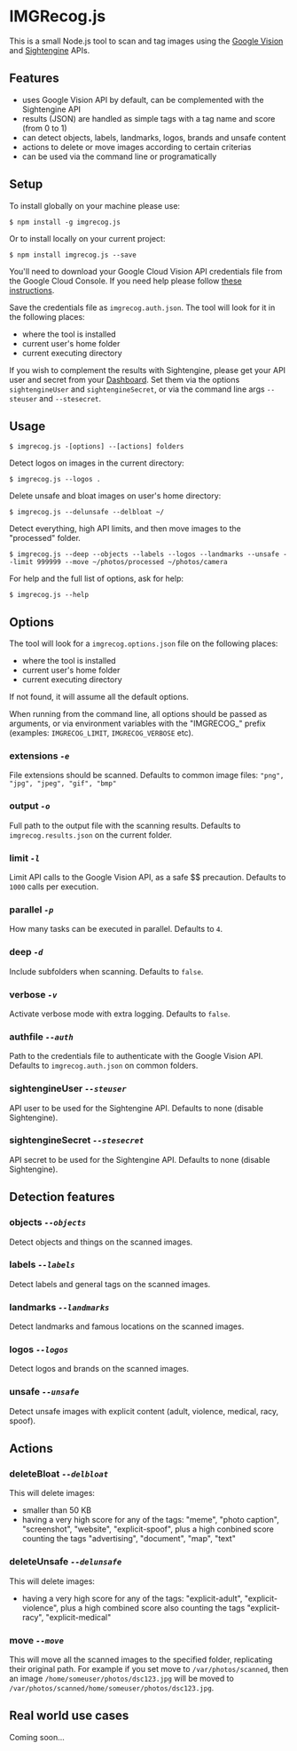 # IMGRecog.js

This is a small Node.js tool to scan and tag images using the [Google Vision](https://cloud.google.com/vision/docs) and [Sightengine](https://sightengine.com) APIs.

## Features

- uses Google Vision API by default, can be complemented with the Sightengine API
- results (JSON) are handled as simple tags with a tag name and score (from 0 to 1)
- can detect objects, labels, landmarks, logos, brands and unsafe content
- actions to delete or move images according to certain criterias
- can be used via the command line or programatically

## Setup

To install globally on your machine please use:

    $ npm install -g imgrecog.js

Or to install locally on your current project:

    $ npm install imgrecog.js --save

You'll need to download your Google Cloud Vision API credentials file from the Google Cloud Console. If you need help please follow [these instructions](https://cloud.google.com/vision/docs/auth).

Save the credentials file as `imgrecog.auth.json`. The tool will look for it in the following places:

- where the tool is installed
- current user's home folder
- current executing directory

If you wish to complement the results with Sightengine, please get your API user and secret from your [Dashboard](https://dashboard.sightengine.com/api-credentials). Set them via the options `sightengineUser` and `sightengineSecret`, or via the command line args `--steuser` and `--stesecret`.

## Usage

    $ imgrecog.js -[options] --[actions] folders

Detect logos on images in the current directory:

    $ imgrecog.js --logos .

Delete unsafe and bloat images on user's home directory:

    $ imgrecog.js --delunsafe --delbloat ~/

Detect everything, high API limits, and then move images to the "processed" folder.

    $ imgrecog.js --deep --objects --labels --logos --landmarks --unsafe --limit 999999 --move ~/photos/processed ~/photos/camera

For help and the full list of options, ask for help:

    $ imgrecog.js --help

## Options

The tool will look for a `imgrecog.options.json` file on the following places:

- where the tool is installed
- current user's home folder
- current executing directory

If not found, it will assume all the default options.

When running from the command line, all options should be passed as arguments, or via environment variables with the "IMGRECOG_" prefix (examples: `IMGRECOG_LIMIT`, `IMGRECOG_VERBOSE` etc).

### extensions *`-e`*

 File extensions should be scanned. Defaults to common image files: `"png", "jpg", "jpeg", "gif", "bmp"`

### output *`-o`*

Full path to the output file with the scanning results. Defaults to `imgrecog.results.json` on the current folder.

### limit *`-l`*

Limit API calls to the Google Vision API, as a safe $$ precaution. Defaults to `1000` calls per execution.

### parallel *`-p`*

How many tasks can be executed in parallel. Defaults to `4`.

### deep *`-d`*

Include subfolders when scanning. Defaults to `false`.

### verbose *`-v`*

Activate verbose mode with extra logging. Defaults to `false`.

### authfile *`--auth`*

 Path to the credentials file to authenticate with the Google Vision API. Defaults to `imgrecog.auth.json` on common folders.

### sightengineUser *`--steuser`*

 API user to be used for the Sightengine API. Defaults to none (disable Sightengine).

### sightengineSecret *`--stesecret`*

API secret to be used for the Sightengine API. Defaults to none (disable Sightengine).

## Detection features

### objects *`--objects`*

Detect objects and things on the scanned images.

### labels *`--labels`*

Detect labels and general tags on the scanned images.

### landmarks *`--landmarks`*

Detect landmarks and famous locations on the scanned images.

### logos *`--logos`*

Detect logos and brands on the scanned images.

### unsafe *`--unsafe`*

Detect unsafe images with explicit content (adult, violence, medical, racy, spoof).

## Actions

### deleteBloat *`--delbloat`*

This will delete images:

- smaller than 50 KB
- having a very high score for any of the tags: "meme", "photo caption", "screenshot", "website", "explicit-spoof", plus a high conbined score  counting the tags "advertising", "document", "map", "text"

### deleteUnsafe *`--delunsafe`*

This will delete images:

- having a very high score for any of the tags: "explicit-adult", "explicit-violence", plus a high combined score also counting the tags "explicit-racy", "explicit-medical"

### move *`--move`*

This will move all the scanned images to the specified folder, replicating their original path. For example if you set move to `/var/photos/scanned`, then an image `/home/someuser/photos/dsc123.jpg` will be moved to `/var/photos/scanned/home/someuser/photos/dsc123.jpg`.

## Real world use cases

Coming soon...
